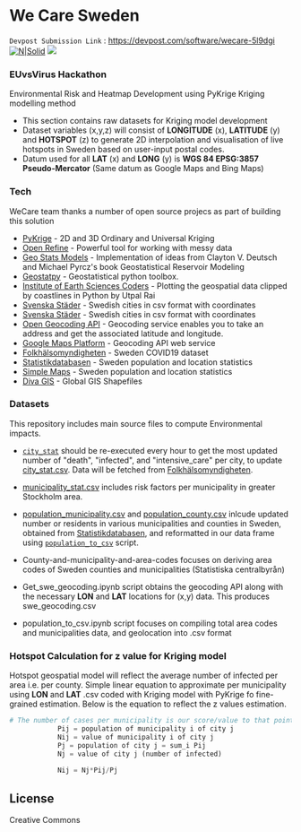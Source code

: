 # We Care Sweden
`Devpost Submission Link` : https://devpost.com/software/wecare-5l9dgi
[![N|Solid](https://cldup.com/dTxpPi9lDf.thumb.png)](https://nodesource.com/products/nsolid)
![](https://github.com/We-Care-sweden/risk-analysis/issues/3#issue-606941275)

### EUvsVirus Hackathon
Environmental Risk and Heatmap Development using PyKrige Kriging modelling method
  - This section contains raw datasets for Kriging model development
  - Dataset variables (x,y,z) will consist of  **LONGITUDE** (x), **LATITUDE**  (y) and **HOTSPOT** (z) to generate  2D interpolation and visualisation of live hotspots in Sweden based on user-input postal codes.
  - Datum used for all **LAT** (x) and **LONG** (y) is **WGS 84 EPSG:3857 Pseudo-Mercator** (Same datum as Google Maps and Bing Maps)

### Tech

WeCare team thanks a number of open source projecs as part of building this solution

* [PyKrige](http:/https://github.com/GeoStat-Framework/PyKrige/blob/master/README.rst/ "PyKrige") - 2D and 3D Ordinary and Universal Kriging
* [Open Refine](http:/https://openrefine.org/ "Open Refine") - Powerful tool for working with messy data
* [Geo Stats Models](http:/https://github.com/cjohnson318/geostatsmodels/ "Geo Stats Models") - Implementation of ideas from Clayton V. Deutsch and Michael Pyrcz's book Geostatistical Reservoir Modeling
* [Geostatpy](http:/https://github.com/exepulveda/geostatpy/ "Geostatpy") -  Geostatistical python toolbox.
* [Institute of Earth Sciences Coders](http:/https://iescoders.com/plotting-the-geospatial-data-clipped-by-coastlines-in-python/ "Institute of Earth Sciences Coders") -  Plotting the geospatial data clipped by coastlines in Python by Utpal Rai
* [Svenska Städer](http:/https://github.com/sphrak/svenska-stader/ "Svenska Städer") -  Swedish cities in csv format with coordinates 
* [Svenska Städer](http:/https://github.com/sphrak/svenska-stader/ "Svenska Städer") -  Swedish cities in csv format with coordinates 
* [Open Geocoding API](http:/https://developer.mapquest.com/documentation/open/geocoding-api/address/get/ "Open Geocoding API") - Geocoding service enables you to take an address and get the associated latitude and longitude.
* [Google Maps Platform](http:/https://developers.google.com/maps/documentation/geocoding/intro/ "Open Geocoding API") -  Geocoding API web service
* [Folkhälsomyndigheten](https://experience.arcgis.com/experience/09f821667ce64bf7be6f9f87457ed9aa) - Sweden COVID19 dataset
* [Statistikdatabasen](http://www.statistikdatabasen.scb.se/pxweb/en/ssd/) - Sweden population and location statistics
* [Simple Maps](http:/https://simplemaps.com/data/se-citiesd/) - Sweden population and location statistics
* [Diva GIS](http:/https://www.diva-gis.org/gdata/) - Global GIS Shapefiles 


### Datasets

This repository includes main source files to compute Environmental impacts. 

- [`city_stat`](./city_stat.ipynb) should be re-executed every hour to get the most updated number of "death", "infected", and "intensive_care" per city, to update [city_stat.csv](./city_stat.csv). Data will be fetched from [Folkhälsomyndigheten](https://experience.arcgis.com/experience/09f821667ce64bf7be6f9f87457ed9aa).

- [municipality_stat.csv](./municipality_stat.csv) includes risk factors per municipality in greater Stockholm area. 

- [population_municipality.csv](population_municipality.csv) and [population_county.csv](population_county.csv) inlcude updated number or residents in various municipalities and counties in Sweden, obtained from [Statistikdatabasen](http://www.statistikdatabasen.scb.se/pxweb/en/ssd/), and reformatted in our data frame using [`population_to_csv`](population_to_csv.ipynb) script.
- County-and-municipality-and-area-codes focuses on deriving area codes of Sweden counties and municipalities (Statistiska centralbyrån)
- Get_swe_geocoding.ipynb script obtains the geocoding API along with the necessary **LON** and **LAT** locations for (x,y) data. This produces swe_geocoding.csv
- population_to_csv.ipynb script focuses on compiling total area codes and municipalities data, and geolocation into .csv format

### Hotspot Calculation for z value for Kriging model
Hotspot geospatial model will reflect the average number of infected per area i.e. per county. Simple linear equation to approximate per municipality using **LON** and **LAT** .csv coded with Kriging model with PyKrige fo fine-grained estimation. Below is the equation to reflect the z values estimation.  
```python
# The number of cases per municipality is our score/value to that point. we have the official values per county. We approximate per municipality using populations, simply
            Pij = population of municipality i of city j
            Nij = value of municipality i of city j
            Pj = population of city j = sum_i Pij
            Nj = value of city j (number of infected)
            
            Nij = Nj*Pij/Pj
```

License
----

Creative Commons
